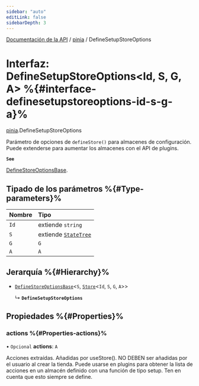 ```yaml
---
sidebar: "auto"
editLink: false
sidebarDepth: 3
---
```


[Documentación de la API](../index.md) / [pinia](../modules/pinia.md) / DefineSetupStoreOptions

# Interfaz: DefineSetupStoreOptions<Id, S, G, A\> %{#interface-definesetupstoreoptions-id-s-g-a}%

[pinia](../modules/pinia.md).DefineSetupStoreOptions

Parámetro de opciones de `defineStore()` para almacenes de configuración. Puede extenderse para aumentar los almacenes con el API de plugins.

**`See`**

[DefineStoreOptionsBase](pinia.DefineStoreOptionsBase.md).

## Tipado de los parámetros %{#Type-parameters}%

| Nombre | Tipo |
| :------ | :------ |
| `Id` | extiende `string` |
| `S` | extiende [`StateTree`](../modules/pinia.md#statetree) |
| `G` | `G` |
| `A` | `A` |

## Jerarquía %{#Hierarchy}%

- [`DefineStoreOptionsBase`](pinia.DefineStoreOptionsBase.md)<`S`, [`Store`](../modules/pinia.md#store)<`Id`, `S`, `G`, `A`\>\>

  ↳ **`DefineSetupStoreOptions`**

## Propiedades %{#Properties}%

### actions %{#Properties-actions}%

• `Opcional` **actions**: `A`

Acciones extraídas. Añadidas por useStore(). NO DEBEN ser añadidas por el usuario al crear la tienda. Puede usarse en plugins para obtener la lista de acciones en un almacén definido con una función de tipo setup. Ten en cuenta que esto siempre se define.
